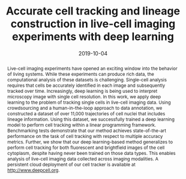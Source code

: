 ---
title: "Accurate cell tracking and lineage construction in live-cell imaging experiments with deep learning"
authors:
- E Moen
- E Borba
- G Miller
- M Schwartz
- D Bannon
- N Koe
- I Camplisson
- D Kyme
- C Pavelcheck
- T Price
- T Kudo
- E Pao
- W Graf
- D Van Valen
date: "2019-10-04"
doi: ""

# Schedule page publish date (NOT publication's date).
publishDate: "2019-10-04"

# Publication type.
# Legend: 0 = Uncategorized; 1 = Conference paper; 2 = Journal article;
# 3 = Preprint / Working Paper; 4 = Report; 5 = Book; 6 = Book section;
# 7 = Thesis; 8 = Patent
publication_types: ["3"]

# Publication name and optional abbreviated publication name.
publication: "bioRxiv"
publication_short: ""

abstract: Live-cell imaging experiments have opened an exciting window into the behavior of living systems. While these experiments can produce rich data, the computational analysis of these datasets is challenging. Single-cell analysis requires that cells be accurately identified in each image and subsequently tracked over time. Increasingly, deep learning is being used to interpret microscopy image with single cell resolution. In this work, we apply deep learning to the problem of tracking single cells in live-cell imaging data. Using crowdsourcing and a human-in-the-loop approach to data annotation, we constructed a dataset of over 11,000 trajectories of cell nuclei that includes lineage information. Using this dataset, we successfully trained a deep learning model to perform cell tracking within a linear programming framework. Benchmarking tests demonstrate that our method achieves state-of-the-art performance on the task of cell tracking with respect to multiple accuracy metrics. Further, we show that our deep learning-based method generalizes to perform cell tracking for both fluorescent and brightfield images of the cell cytoplasm, despite having never been trained on those data types. This enables analysis of live-cell imaging data collected across imaging modalities. A persistent cloud deployment of our cell tracker is available at http://www.deepcell.org.

# Summary. An optional shortened abstract.
summary:

# tags:
# - Source Themes
featured: false

links:
- name: Deepcell.org
  url: https://www.deepcell.org
url_pdf: https://doi.org/10.1101/803205
url_code: 'https://github.com/vanvalenlab/deepcell-tracking'
url_dataset: ''
url_poster: ''
url_project: ''
url_slides: ''
url_source: ''
url_video: ''

# Featured image
# To use, add an image named `featured.jpg/png` to your page's folder.
# image:
#   caption: 'Image credit: [**Unsplash**](https://unsplash.com/photos/s9CC2SKySJM)'
#   focal_point: ""
#   preview_only: false

# Associated Projects (optional).
#   Associate this publication with one or more of your projects.
#   Simply enter your project's folder or file name without extension.
#   E.g. `internal-project` references `content/project/internal-project/index.md`.
#   Otherwise, set `projects: []`.
# projects:
# - internal-project

# Slides (optional).
#   Associate this publication with Markdown slides.
#   Simply enter your slide deck's filename without extension.
#   E.g. `slides: "example"` references `content/slides/example/index.md`.
#   Otherwise, set `slides: ""`.
# slides: example
---